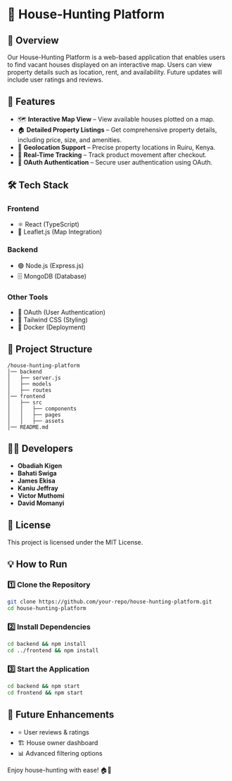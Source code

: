 # 🏡 House-Hunting Platform

## 📌 Overview
Our House-Hunting Platform is a web-based application that enables users to find vacant houses displayed on an interactive map. Users can view property details such as location, rent, and availability. Future updates will include user ratings and reviews.

## 🚀 Features
- 🗺️ **Interactive Map View** – View available houses plotted on a map.
- 🏠 **Detailed Property Listings** – Get comprehensive property details, including price, size, and amenities.
- 📍 **Geolocation Support** – Precise property locations in Ruiru, Kenya.
- 🛒 **Real-Time Tracking** – Track product movement after checkout.
- 🔐 **OAuth Authentication** – Secure user authentication using OAuth.

## 🛠️ Tech Stack
### Frontend
- ⚛️ React (TypeScript)
- 📍 Leaflet.js (Map Integration)

### Backend
- 🟢 Node.js (Express.js)
- 🗄️ MongoDB (Database)

### Other Tools
- 🔑 OAuth (User Authentication)
- 🎨 Tailwind CSS (Styling)
- 🚀 Docker (Deployment)

## 📂 Project Structure
```
/house-hunting-platform
│── backend
│   ├── server.js
│   ├── models
│   ├── routes
│── frontend
│   ├── src
│   │   ├── components
│   │   ├── pages
│   │   ├── assets
│── README.md
```

## 👨‍💻 Developers
- **Obadiah Kigen**
- **Bahati Swiga**
- **James Ekisa**
- **Kaniu Jeffray**
- **Victor Muthomi**
- **David Momanyi**

## 📜 License
This project is licensed under the MIT License.

## 💡 How to Run
### 1️⃣ Clone the Repository
```bash
git clone https://github.com/your-repo/house-hunting-platform.git
cd house-hunting-platform
```
### 2️⃣ Install Dependencies
```bash
cd backend && npm install
cd ../frontend && npm install
```
### 3️⃣ Start the Application
```bash
cd backend && npm start
cd frontend && npm start
```

## 🎯 Future Enhancements
- ⭐ User reviews & ratings
- 🏗️ House owner dashboard
- 📊 Advanced filtering options

Enjoy house-hunting with ease! 🏠🚀

